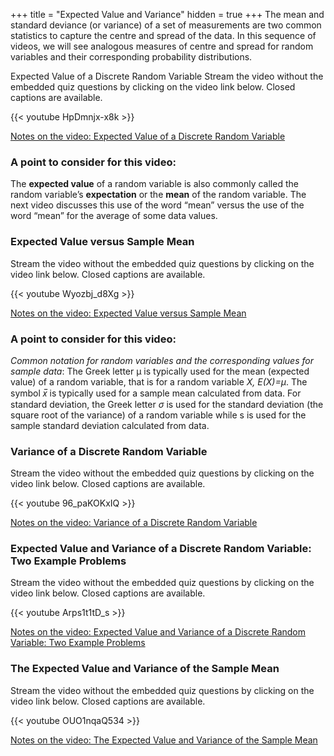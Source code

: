 +++
title = "Expected Value and Variance"
hidden = true
+++
The mean and standard deviance (or variance) of a set of measurements are two common statistics to capture the centre and spread of the data. In this sequence of videos, we will see analogous measures of centre and spread for random variables and their corresponding probability distributions.

Expected Value of a Discrete Random Variable
Stream the video without the embedded quiz questions by clicking on the video link below. Closed captions are available.

{{< youtube HpDmnjx-x8k >}}

[Notes on the video: Expected Value of a Discrete Random Variable](../5-4-Expected-Value-of-a-Discrete-Random-Variable.pdf)

### A point to consider for this video:

The **expected value** of a random variable is also commonly called the random variable’s **expectation** or the **mean** of the random variable. The next video discusses this use of the word “mean” versus the use of the word “mean” for the average of some data values.

### Expected Value versus Sample Mean

Stream the video without the embedded quiz questions by clicking on the video link below. Closed captions are available.

{{< youtube Wyozbj_d8Xg >}}

[Notes on the video: Expected Value versus Sample Mean](../5-5-Expected-Value-versus-Sample-Mean.pdf)

### A point to consider for this video:

*Common notation for random variables and the corresponding values for sample data*: The Greek letter μ is typically used for the mean (expected value) of a random variable, that is for a random variable *X, E(X)=μ*. The symbol *x̅* is typically used for a sample mean calculated from data. For standard deviation, the Greek letter *σ* is used for the standard deviation (the square root of the variance) of a random variable while s is used for the sample standard deviation calculated from data.

### Variance of a Discrete Random Variable

Stream the video without the embedded quiz questions by clicking on the video link below. Closed captions are available.

{{< youtube 96_paKOKxIQ >}}

[Notes on the video: Variance of a Discrete Random Variable](../5-6-Variance-of-a-Discrete-Random-Variable.pdf)

### Expected Value and Variance of a Discrete Random Variable: Two Example Problems

Stream the video without the embedded quiz questions by clicking on the video link below. Closed captions are available.

{{< youtube Arps1t1tD_s >}}

[Notes on the video: Expected Value and Variance of a Discrete Random Variable: Two Example Problems](../5-7-Expected-Value-and-Variance-of-a-Discrete-Random-Variable-Two-Example-Problems.pdf)

### The Expected Value and Variance of the Sample Mean

Stream the video without the embedded quiz questions by clicking on the video link below. Closed captions are available.

{{< youtube OUO1nqaQ534 >}}

[Notes on the video: The Expected Value and Variance of the Sample Mean](../5-8-The-Expected-Value-and-Variance-of-the-Sample-Mean.pdf)
